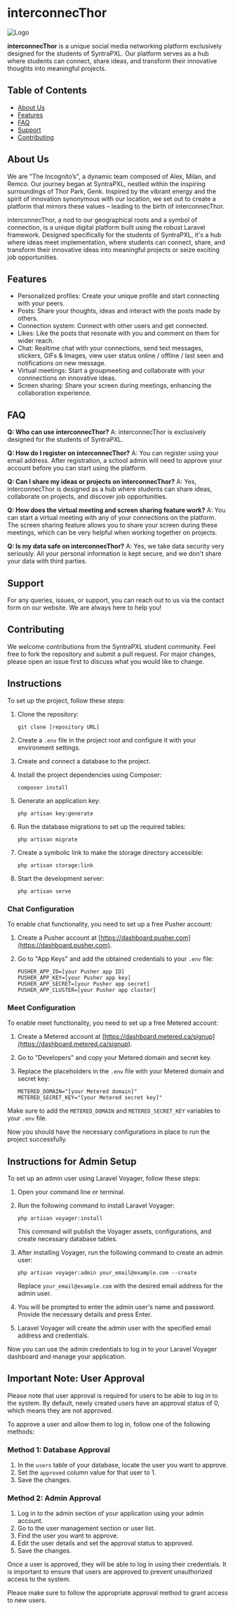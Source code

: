 # interconnecThor

![Logo](https://chatter-calcium-c6a.notion.site/image/https%3A%2F%2Fs3-us-west-2.amazonaws.com%2Fsecure.notion-static.com%2F0b50f63a-0354-43ea-815f-be77f1ad2d28%2Flogo.png?id=a84c8cbc-2694-4988-9811-e1fd2135a6b0&table=block&spaceId=50d8163f-6c27-4ed8-94e7-e16b63ae1dae&width=1000&userId=&cache=v2)

**interconnecThor** is a unique social media networking platform exclusively designed for the students of SyntraPXL. Our platform serves as a hub where students can connect, share ideas, and transform their innovative thoughts into meaningful projects.

## Table of Contents

- [About Us](#about-us)
- [Features](#features)
- [FAQ](#faq)
- [Support](#support)
- [Contributing](#contributing)

## About Us

We are "The Incognito’s", a dynamic team composed of Alex, Milan, and Remco. Our journey began at SyntraPXL, nestled within the inspiring surroundings of Thor Park, Genk. Inspired by the vibrant energy and the spirit of innovation synonymous with our location, we set out to create a platform that mirrors these values – leading to the birth of interconnecThor.

interconnecThor, a nod to our geographical roots and a symbol of connection, is a unique digital platform built using the robust Laravel framework. Designed specifically for the students of SyntraPXL, it's a hub where ideas meet implementation, where students can connect, share, and transform their innovative ideas into meaningful projects or seize exciting job opportunities.

## Features

- Personalized profiles: Create your unique profile and start connecting with your peers.
- Posts: Share your thoughts, ideas and interact with the posts made by others.
- Connection system: Connect with other users and get connected.
- Likes: Like the posts that resonate with you and comment on them for wider reach.
- Chat: Realtime chat with your connections, send text messages, stickers, GIFs & Images, view user status online / offline / last seen and notifications on new message.
- Virtual meetings: Start a groupmeeting and collaborate with your connnections on innovative ideas.
- Screen sharing: Share your screen during meetings, enhancing the collaboration experience.

## FAQ

**Q: Who can use interconnecThor?**
A: interconnecThor is exclusively designed for the students of SyntraPXL.

**Q: How do I register on interconnecThor?**
A: You can register using your email address. After registration, a school admin will need to approve your account before you can start using the platform.

**Q: Can I share my ideas or projects on interconnecThor?**
A: Yes, interconnecThor is designed as a hub where students can share ideas, collaborate on projects, and discover job opportunities.

**Q: How does the virtual meeting and screen sharing feature work?**
A: You can start a virtual meeting with any of your connections on the platform. The screen sharing feature allows you to share your screen during these meetings, which can be very helpful when working together on projects.

**Q: Is my data safe on interconnecThor?**
A: Yes, we take data security very seriously. All your personal information is kept secure, and we don't share your data with third parties.

## Support

For any queries, issues, or support, you can reach out to us via the contact form on our website. We are always here to help you!

## Contributing

We welcome contributions from the SyntraPXL student community. Feel free to fork the repository and submit a pull request. For major changes, please open an issue first to discuss what you would like to change.

## Instructions

To set up the project, follow these steps:

1. Clone the repository:
   ```
   git clone [repository URL]
   ```

2. Create a `.env` file in the project root and configure it with your environment settings.

3. Create and connect a database to the project.

4. Install the project dependencies using Composer:
   ```
   composer install
   ```

5. Generate an application key:
   ```
   php artisan key:generate
   ```

6. Run the database migrations to set up the required tables:
   ```
   php artisan migrate
   ```

7. Create a symbolic link to make the storage directory accessible:
   ```
   php artisan storage:link
   ```

8. Start the development server:
   ```
   php artisan serve
   ```

### Chat Configuration

To enable chat functionality, you need to set up a free Pusher account:

1. Create a Pusher account at [https://dashboard.pusher.com](https://dashboard.pusher.com).

2. Go to "App Keys" and add the obtained credentials to your `.env` file:
   ```
   PUSHER_APP_ID=[your Pusher app ID]
   PUSHER_APP_KEY=[your Pusher app key]
   PUSHER_APP_SECRET=[your Pusher app secret]
   PUSHER_APP_CLUSTER=[your Pusher app cluster]
   ```

### Meet Configuration

To enable meet functionality, you need to set up a free Metered account:

1. Create a Metered account at [https://dashboard.metered.ca/signup](https://dashboard.metered.ca/signup).

2. Go to "Developers" and copy your Metered domain and secret key.

3. Replace the placeholders in the `.env` file with your Metered domain and secret key:
   ```
   METERED_DOMAIN="[your Metered domain]"
   METERED_SECRET_KEY="[your Metered secret key]"
   ```

Make sure to add the `METERED_DOMAIN` and `METERED_SECRET_KEY` variables to your `.env` file.

Now you should have the necessary configurations in place to run the project successfully.

## Instructions for Admin Setup

To set up an admin user using Laravel Voyager, follow these steps:

1. Open your command line or terminal.

2. Run the following command to install Laravel Voyager:
   ```
   php artisan voyager:install
   ```

   This command will publish the Voyager assets, configurations, and create necessary database tables.

3. After installing Voyager, run the following command to create an admin user:
   ```
   php artisan voyager:admin your_email@example.com --create
   ```

   Replace `your_email@example.com` with the desired email address for the admin user.

4. You will be prompted to enter the admin user's name and password. Provide the necessary details and press Enter.

5. Laravel Voyager will create the admin user with the specified email address and credentials.

Now you can use the admin credentials to log in to your Laravel Voyager dashboard and manage your application.

## Important Note: User Approval

Please note that user approval is required for users to be able to log in to the system. By default, newly created users have an approval status of 0, which means they are not approved.

To approve a user and allow them to log in, follow one of the following methods:

### Method 1: Database Approval

1. In the `users` table of your database, locate the user you want to approve.
2. Set the `approved` column value for that user to 1.
3. Save the changes.

### Method 2: Admin Approval

1. Log in to the admin section of your application using your admin account.
2. Go to the user management section or user list.
3. Find the user you want to approve.
4. Edit the user details and set the approval status to approved.
5. Save the changes.

Once a user is approved, they will be able to log in using their credentials. It is important to ensure that users are approved to prevent unauthorized access to the system.

Please make sure to follow the appropriate approval method to grant access to new users.